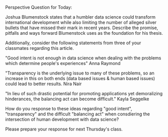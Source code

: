 Perspective Question for Today:

Joshua Blumenstock states that a humbler data science could transform international development while also limiting the number of alleged silver bullets that have missed their mark in recent years.  Describe the promise, pitfalls and ways forward Blumenstock uses as the foundation for his thesis.

Additionally, consider the following statements from three of your classmates regarding this article.

"Good intent is not enough in data science when dealing with the problems which determine people's experiences" Anna Raymond

"Transparency is the underlying issue to many of these problems, so an increase in this on both ends (data based issues & human based issues) could lead to better results. Nira Nair

"In lieu of such drastic potential for promoting applications yet demoralizing hinderances, the balancing act can become difficult." Kayla Seggelke

How do you response to these ideas regarding "good intent", "transparency" and the difficult "balancing act" when consdiering the intersection of human development with data science?

Please prepare your response for next Thursday's class.
